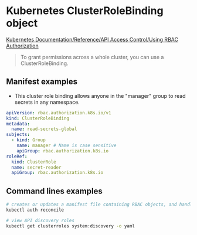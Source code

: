 # Kubernetes ClusterRoleBinding object

[Kubernetes Documentation/Reference/API Access Control/Using RBAC Authorization](https://kubernetes.io/docs/reference/access-authn-authz/rbac/)

> To grant permissions across a whole cluster, you can use a ClusterRoleBinding.

## Manifest examples

- This cluster role binding allows anyone in the "manager" group to read secrets in any namespace.

```yaml
apiVersion: rbac.authorization.k8s.io/v1
kind: ClusterRoleBinding
metadata:
  name: read-secrets-global
subjects:
  - kind: Group
    name: manager # Name is case sensitive
    apiGroup: rbac.authorization.k8s.io
roleRef:
  kind: ClusterRole
  name: secret-reader
  apiGroup: rbac.authorization.k8s.io
```

## Command lines examples

```bash
# creates or updates a manifest file containing RBAC objects, and handles deleting and recreating binding objects if required to change the role they refer to
kubectl auth reconcile

# view API discovery roles
kubectl get clusterroles system:discovery -o yaml
```

